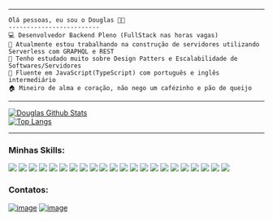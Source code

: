<hr>

```
Olá pessoas, eu sou o Douglas 👋🏼
-------------------------
💻 Desenvolvedor Backend Pleno (FullStack nas horas vagas)
🔭 Atualmente estou trabalhando na construção de servidores utilizando Serverless com GRAPHQL e REST
🌱 Tenho estudado muito sobre Design Patters e Escalabilidade de Softwares/Servidores
🌟 Fluente em JavaScript(TypeScript) com português e inglês intermediário
🏠 Mineiro de alma e coração, não nego um cafézinho e pão de queijo
```
<hr>

<div align="left">
  
[![Douglas Github Stats](https://github-readme-stats.vercel.app/api?username=DouglasDuarte07&show_icons=true&theme=dark&bg_color=161b22&hide_rank=true&hide_border=true&line=d1a01f&point=c58545)](https://github.com/DouglasDuarte07/github-readme-stats) 
<br/>
[![Top Langs](https://github-readme-stats.vercel.app/api/top-langs/?username=DouglasDuarte07&theme=dark&bg_color=161b22&hide_border=true&line=d1a01f&point=c58545)](https://github.com/DouglasDuarte07/github-readme-stats)

</div>
<hr>

<h3 align="left">Minhas Skills:</h3>
<p>
<div align="left">
  
  <img src="https://img.shields.io/badge/Node.js-43853D?style=for-the-badge&logo=node.js&logoColor=43853D&labelColor=282828">
  <img src="https://img.shields.io/badge/JavaScript-F7DF1E?style=for-the-badge&logo=javascript&logoColor=F7DF1E&labelColor=282828">
  <img src="https://img.shields.io/badge/TypeScript-007ACC?style=for-the-badge&logo=typescript&logoColor=007ACC&labelColor=282828">
  <img src="https://img.shields.io/badge/-Nest-333333?style=for-the-badge&logo=NestJs&logoColor=red&labelColor=282828">
  <img src="https://img.shields.io/badge/-GraphQL-333333?style=for-the-badge&logo=GraphQL&logoColor=red&labelColor=282828">
  <img src="https://img.shields.io/badge/MongoDB-4EA94B?style=for-the-badge&logo=mongodb&logoColor=4EA94B&labelColor=282828">
  <img src="https://img.shields.io/badge/Amazon_AWS-232F3E?style=for-the-badge&logo=amazon-aws&logoColor=white&labelColor=282828">
  
  <img src="https://img.shields.io/badge/docker-%230db7ed.svg?style=for-the-badge&logo=docker&logoColor=0db7ed&labelColor=282828">
  <img src="https://img.shields.io/badge/GitHub_Actions-2088FF?style=for-the-badge&logo=github-actions&logoColor=2088FF&labelColor=282828">
  <img src="https://img.shields.io/badge/SonarQube-black?style=for-the-badge&logo=sonarqube&logoColor=F3702A&labelColor=282828">
  <img src="https://img.shields.io/badge/GIT-E44C30?style=for-the-badge&logo=git&logoColor=E44C30&labelColor=282828">
  <img src="https://img.shields.io/badge/GitHub-100000?style=for-the-badge&logo=github&logoColor=100000&labelColor=282828">
  <img src="https://img.shields.io/badge/Bitbucket-0747a6?style=for-the-badge&logo=bitbucket&logoColor=0747a6&labelColor=282828">

  
  <img src="https://img.shields.io/badge/-HTML-c58545?style=for-the-badge&logo=html5&logoColor=c58545&labelColor=282828">
  <img src="https://img.shields.io/badge/-CSS-d1a01f?style=for-the-badge&logo=css3&logoColor=d1a01f&labelColor=282828">
  <img src="https://img.shields.io/badge/React-20232A?style=for-the-badge&logo=react&logoColor=white&labelColor=282828">
  <img src="https://img.shields.io/badge/Next-black?style=for-the-badge&logo=next.js&logoColor=white&labelColor=282828">
  <img src="https://img.shields.io/badge/tailwindcss-%2338B2AC.svg?style=for-the-badge&logo=tailwind-css&logoColor=38B2AC&labelColor=282828">
  <img src="https://img.shields.io/badge/styled--components-DB7093?style=for-the-badge&logo=styled-components&logoColor=DB7093&labelColor=282828">
  <img src="https://img.shields.io/badge/MUI-%230081CB.svg?style=for-the-badge&logo=mui&logoColor=0081CB&labelColor=282828">
  
  <img src="https://img.shields.io/badge/Jest-323330?style=for-the-badge&logo=jest&logoColor=white&labelColor=282828">
  <img src="https://img.shields.io/badge/nginx-%23009639.svg?style=for-the-badge&logo=nginx&logoColor=009639&labelColor=282828">
  
  
</div>
</p>

<h3 align="left">Contatos:</h3>
<div align="left">

[![image](https://img.shields.io/badge/LinkedIn-0077B5?style=for-the-badge&logo=linkedin&logoColor=white)](linkedin.com/in/douglas-duarte07/)
[![image](https://img.shields.io/badge/Gmail-D14836?style=for-the-badge&logo=gmail&logoColor=white)](mailto:douglas.duarte@drear.com.br)
  
</div>
